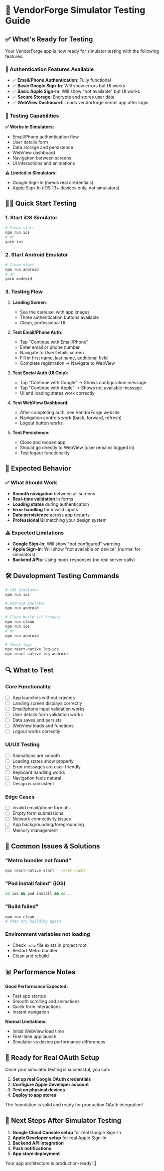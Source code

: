 # 🚀 VendorForge Simulator Testing Guide

## ✅ What's Ready for Testing

Your VendorForge app is now ready for simulator testing with the following features:

### 🔐 Authentication Features Available
- ✅ **Email/Phone Authentication**: Fully functional
- ✅ **Basic Google Sign-In**: Will show errors but UI works
- ✅ **Basic Apple Sign-In**: Will show "not available" but UI works  
- ✅ **Secure Storage**: Encrypts and stores user data
- ✅ **WebView Dashboard**: Loads vendorforge.vercel.app after login

### 📱 Testing Capabilities

**✅ Works in Simulators:**
- Email/Phone authentication flow
- User details form
- Data storage and persistence
- WebView dashboard
- Navigation between screens
- UI interactions and animations

**⚠️ Limited in Simulators:**
- Google Sign-In (needs real credentials)
- Apple Sign-In (iOS 13+ devices only, not simulators)

## 🏃‍♂️ Quick Start Testing

### 1. Start iOS Simulator
```bash
# Clean start
npm run ios
# or
yarn ios
```

### 2. Start Android Emulator
```bash
# Clean start  
npm run android
# or
yarn android
```

### 3. Testing Flow

1. **Landing Screen**: 
   - See the carousel with app images
   - Three authentication buttons available
   - Clean, professional UI

2. **Test Email/Phone Auth**:
   - Tap "Continue with Email/Phone"
   - Enter email or phone number
   - Navigate to UserDetails screen
   - Fill in first name, last name, additional field
   - Complete registration → Navigate to WebView

3. **Test Social Auth (UI Only)**:
   - Tap "Continue with Google" → Shows configuration message
   - Tap "Continue with Apple" → Shows not available message
   - UI and loading states work correctly

4. **Test WebView Dashboard**:
   - After completing auth, see VendorForge website
   - Navigation controls work (back, forward, refresh)
   - Logout button works

5. **Test Persistence**:
   - Close and reopen app
   - Should go directly to WebView (user remains logged in)
   - Test logout functionality

## 🎯 Expected Behavior

### ✅ What Should Work
- **Smooth navigation** between all screens
- **Real-time validation** in forms
- **Loading states** during authentication
- **Error handling** for invalid inputs
- **Data persistence** across app restarts
- **Professional UI** matching your design system

### ⚠️ Expected Limitations
- **Google Sign-In**: Will show "not configured" warning
- **Apple Sign-In**: Will show "not available on device" (normal for simulators)
- **Backend APIs**: Using mock responses (no real server calls)

## 🛠 Development Testing Commands

```bash
# iOS Simulator
npm run ios

# Android Emulator
npm run android

# Clean build (if issues)
npm run clean
npm run ios
# or
npm run android

# Check logs
npx react-native log-ios
npx react-native log-android
```

## 🔍 What to Test

### Core Functionality
- [ ] App launches without crashes
- [ ] Landing screen displays correctly
- [ ] Email/phone input validation works
- [ ] User details form validation works
- [ ] Data saves and persists
- [ ] WebView loads and functions
- [ ] Logout works correctly

### UI/UX Testing
- [ ] Animations are smooth
- [ ] Loading states show properly
- [ ] Error messages are user-friendly
- [ ] Keyboard handling works
- [ ] Navigation feels natural
- [ ] Design is consistent

### Edge Cases
- [ ] Invalid email/phone formats
- [ ] Empty form submissions
- [ ] Network connectivity issues
- [ ] App backgrounding/foregrounding
- [ ] Memory management

## 🚨 Common Issues & Solutions

### "Metro bundler not found"
```bash
npx react-native start --reset-cache
```

### "Pod install failed" (iOS)
```bash
cd ios && pod install && cd ..
```

### "Build failed"
```bash
npm run clean
# Then try building again
```

### Environment variables not loading
- Check `.env` file exists in project root
- Restart Metro bundler
- Clean and rebuild

## 📊 Performance Notes

**Good Performance Expected:**
- Fast app startup
- Smooth scrolling and animations
- Quick form interactions
- Instant navigation

**Normal Limitations:**
- Initial WebView load time
- First-time app launch
- Simulator vs device performance differences

## 🎉 Ready for Real OAuth Setup

Once your simulator testing is successful, you can:

1. **Set up real Google OAuth credentials**
2. **Configure Apple Developer account**  
3. **Test on physical devices**
4. **Deploy to app stores**

The foundation is solid and ready for production OAuth integration!

## 🔗 Next Steps After Simulator Testing

1. **Google Cloud Console setup** for real Google Sign-In
2. **Apple Developer setup** for real Apple Sign-In
3. **Backend API integration**
4. **Push notifications**
5. **App store deployment**

Your app architecture is production-ready! 🚀
